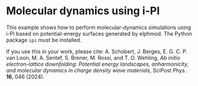 # Molecular dynamics using i-PI

This example shows how to perform molecular-dynamics simulations using i-PI
based on potential-energy surfaces generated by elphmod. The Python package
`ipi` must be installed.

If you use this in your work, please cite: A. Schobert, J. Berges, E. G. C. P.
van Loon, M. A. Sentef, S. Brener, M. Rossi, and T. O. Wehling, *Ab initio
electron-lattice downfolding: Potential energy landscapes, anharmonicity, and
molecular dynamics in charge density wave materials*, SciPost Phys. **16**, 046
(2024).
